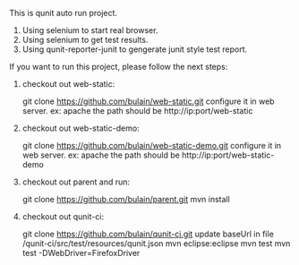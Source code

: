 This is qunit auto run project.

1. Using selenium to start real browser.
2. Using selenium to get test results.
3. Using qunit-reporter-junit to gengerate junit style test report.


If you want to run this project, please follow the next steps:

1. checkout out web-static:

    git clone https://github.com/bulain/web-static.git
    configure it in web server. ex: apache
    the path should be http://ip:port/web-static
    
2. checkout out web-static-demo:

    git clone https://github.com/bulain/web-static-demo.git
    configure it in web server. ex: apache
    the path should be http://ip:port/web-static-demo
    
3. checkout out parent and run: 

    git clone https://github.com/bulain/parent.git
    mvn install
    
4. checkout out qunit-ci:

    git clone https://github.com/bulain/qunit-ci.git
    update baseUrl in file /qunit-ci/src/test/resources/qunit.json
    mvn eclipse:eclipse
    mvn test
    mvn test -DWebDriver=FirefoxDriver
    